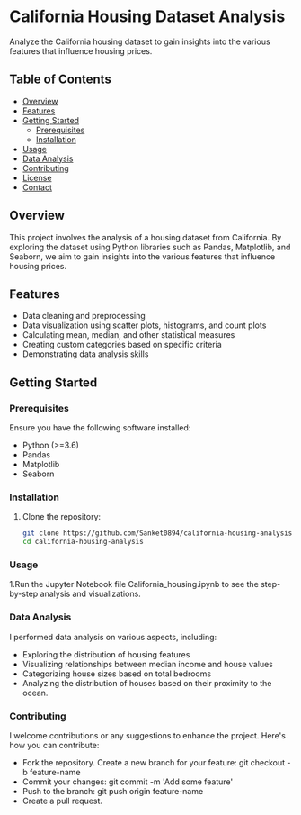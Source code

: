 # California Housing Dataset Analysis

Analyze the California housing dataset to gain insights into the various features that influence housing prices.

## Table of Contents
- [Overview](#overview)
- [Features](#features)
- [Getting Started](#getting-started)
  - [Prerequisites](#prerequisites)
  - [Installation](#installation)
- [Usage](#usage)
- [Data Analysis](#data-analysis)
- [Contributing](#contributing)
- [License](#license)
- [Contact](#contact)

## Overview

This project involves the analysis of a housing dataset from California. By exploring the dataset using Python libraries such as Pandas, Matplotlib, and Seaborn, we aim to gain insights into the various features that influence housing prices.

## Features

- Data cleaning and preprocessing
- Data visualization using scatter plots, histograms, and count plots
- Calculating mean, median, and other statistical measures
- Creating custom categories based on specific criteria
- Demonstrating data analysis skills

## Getting Started

### Prerequisites

Ensure you have the following software installed:

- Python (>=3.6)
- Pandas
- Matplotlib
- Seaborn

### Installation

1. Clone the repository:
   ```bash
   git clone https://github.com/Sanket0894/california-housing-analysis.git
   cd california-housing-analysis
### Usage
1.Run the Jupyter Notebook file California_housing.ipynb to see the step-by-step analysis and visualizations.
### Data Analysis
I performed data analysis on various aspects, including:

- Exploring the distribution of housing features
- Visualizing relationships between median income and house values
- Categorizing house sizes based on total bedrooms
- Analyzing the distribution of houses based on their proximity to the ocean.
### Contributing
 I welcome contributions or any suggestions to enhance the project. Here's how you can 
 contribute:

- Fork the repository.
 Create a new branch for your feature: git checkout -b feature-name
- Commit your changes: git commit -m 'Add some feature'
- Push to the branch: git push origin feature-name
- Create a pull request.
